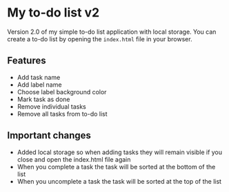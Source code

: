 # My to-do list v2

Version 2.0 of my simple to-do list application with local storage. You can create a to-do list by opening the `index.html` file in your browser.

## Features

- Add task name
- Add label name
- Choose label background color
- Mark task as done
- Remove individual tasks
- Remove all tasks from to-do list

## Important changes

- Added local storage so when adding tasks they will remain visible if you close and open the index.html file again
- When you complete a task the task will be sorted at the bottom of the list
- When you uncomplete a task the task will be sorted at the top of the list
